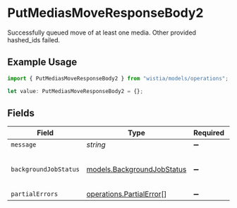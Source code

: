# PutMediasMoveResponseBody2

Successfully queued move of at least one media. Other provided hashed_ids failed.

## Example Usage

```typescript
import { PutMediasMoveResponseBody2 } from "wistia/models/operations";

let value: PutMediasMoveResponseBody2 = {};
```

## Fields

| Field                                                                | Type                                                                 | Required                                                             | Description                                                          |
| -------------------------------------------------------------------- | -------------------------------------------------------------------- | -------------------------------------------------------------------- | -------------------------------------------------------------------- |
| `message`                                                            | *string*                                                             | :heavy_minus_sign:                                                   | N/A                                                                  |
| `backgroundJobStatus`                                                | [models.BackgroundJobStatus](../../models/backgroundjobstatus.md)    | :heavy_minus_sign:                                                   | Status of the background job.                                        |
| `partialErrors`                                                      | [operations.PartialError](../../models/operations/partialerror.md)[] | :heavy_minus_sign:                                                   | N/A                                                                  |